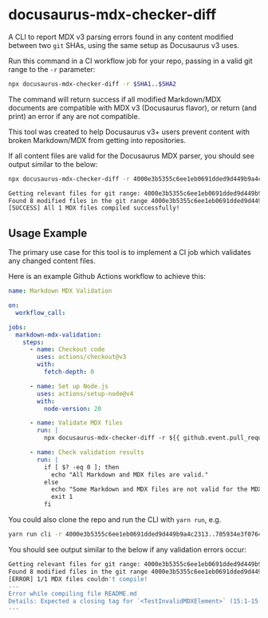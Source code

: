 # docusaurus-mdx-checker-diff

A CLI to report MDX v3 parsing errors found in any content modified between two `git` SHAs, using the same setup as Docusaurus v3 uses.

Run this command in a CI workflow job for your repo, passing in a valid git range to the `-r` parameter:

```bash
npx docusaurus-mdx-checker-diff -r $SHA1..$SHA2
```

The command will return success if all modified Markdown/MDX documents are compatible with MDX v3 (Docusaurus flavor), or return (and print) an error if any are not compatible.

This tool was created to help Docusaurus v3+ users prevent content with broken Markdown/MDX from getting into repositories.

If all content files are valid for the Docusaurus MDX parser, you should see output similar to the below:

```bash
npx docusaurus-mdx-checker-diff -r 4000e3b5355c6ee1eb0691dded9d449b9a4c2313..8e2641cb8f7bc3d732870184efd1a8add147fb1d

Getting relevant files for git range: 4000e3b5355c6ee1eb0691dded9d449b9a4c2313..8e2641cb8f7bc3d732870184efd1a8add147fb1d
Found 8 modified files in the git range 4000e3b5355c6ee1eb0691dded9d449b9a4c2313..8e2641cb8f7bc3d732870184efd1a8add147fb1d in dir /Users/andrewbeveridge/Projects/docusaurus-mdx-checker-diff, filtering for relevant files
[SUCCESS] All 1 MDX files compiled successfully!
```

## Usage Example

The primary use case for this tool is to implement a CI job which validates any changed content files.

Here is an example Github Actions workflow to achieve this:

```yaml
name: Markdown MDX Validation

on:
  workflow_call:

jobs:
  markdown-mdx-validation:
    steps:
      - name: Checkout code
        uses: actions/checkout@v3
        with:
          fetch-depth: 0

      - name: Set up Node.js
        uses: actions/setup-node@v4
        with:
          node-version: 20

      - name: Validate MDX files
        run: |
          npx docusaurus-mdx-checker-diff -r ${{ github.event.pull_request.base.sha }}..${{ github.sha }}

      - name: Check validation results
        run: |
          if [ $? -eq 0 ]; then
            echo "All Markdown and MDX files are valid."
          else
            echo "Some Markdown and MDX files are not valid for the MDX parser. Please check the validation output above."
            exit 1
          fi
```

You could also clone the repo and run the CLI with `yarn run`, e.g.

```bash
yarn run cli -r 4000e3b5355c6ee1eb0691dded9d449b9a4c2313..705934e3f07645a697f9f3eeb2c5425d9a015a63
```

You should see output similar to the below if any validation errors occur:

```bash
Getting relevant files for git range: 4000e3b5355c6ee1eb0691dded9d449b9a4c2313..705934e3f07645a697f9f3eeb2c5425d9a015a63
Found 8 modified files in the git range 4000e3b5355c6ee1eb0691dded9d449b9a4c2313..705934e3f07645a697f9f3eeb2c5425d9a015a63 in dir /tmp/test, filtering for relevant files
[ERROR] 1/1 MDX files couldn't compile!
---
Error while compiling file README.md
Details: Expected a closing tag for `<TestInvalidMDXElement>` (15:1-15:24)
---
```
